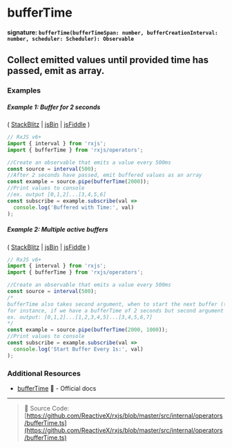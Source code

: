 # bufferTime

#### signature: `bufferTime(bufferTimeSpan: number, bufferCreationInterval: number, scheduler: Scheduler): Observable`

## Collect emitted values until provided time has passed, emit as array.

### Examples

##### Example 1: Buffer for 2 seconds

( [StackBlitz](https://stackblitz.com/edit/typescript-haqxd1?file=index.ts&devtoolsheight=50) | [jsBin](http://jsbin.com/bafakiyife/1/edit?js,console) |
[jsFiddle](https://jsfiddle.net/btroncone/vx7vwg01/) )

```js
// RxJS v6+
import { interval } from 'rxjs';
import { bufferTime } from 'rxjs/operators';

//Create an observable that emits a value every 500ms
const source = interval(500);
//After 2 seconds have passed, emit buffered values as an array
const example = source.pipe(bufferTime(2000));
//Print values to console
//ex. output [0,1,2]...[3,4,5,6]
const subscribe = example.subscribe(val =>
  console.log('Buffered with Time:', val)
);
```

##### Example 2: Multiple active buffers

( [StackBlitz](https://stackblitz.com/edit/typescript-9blquz?file=index.ts&devtoolsheight=100) | [jsBin](http://jsbin.com/tadiwiniri/1/edit?js,console) |
[jsFiddle](https://jsfiddle.net/btroncone/7k4ygj1x/) )

```js
// RxJS v6+
import { interval } from 'rxjs';
import { bufferTime } from 'rxjs/operators';

//Create an observable that emits a value every 500ms
const source = interval(500);
/*
bufferTime also takes second argument, when to start the next buffer (time in ms)
for instance, if we have a bufferTime of 2 seconds but second argument (bufferCreationInterval) of 1 second:
ex. output: [0,1,2]...[1,2,3,4,5]...[3,4,5,6,7]
*/
const example = source.pipe(bufferTime(2000, 1000));
//Print values to console
const subscribe = example.subscribe(val =>
  console.log('Start Buffer Every 1s:', val)
);
```

### Additional Resources

* [bufferTime](http://reactivex.io/rxjs/class/es6/Observable.js~Observable.html#instance-method-bufferTime)
  :newspaper: - Official docs

---

> :file_folder: Source Code:
> [https://github.com/ReactiveX/rxjs/blob/master/src/internal/operators/bufferTime.ts](https://github.com/ReactiveX/rxjs/blob/master/src/internal/operators/bufferTime.ts)
